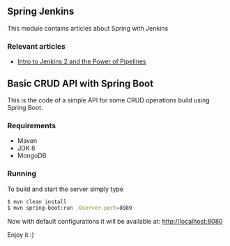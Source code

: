 ## Spring Jenkins

This module contains articles about Spring with Jenkins

### Relevant articles

- [Intro to Jenkins 2 and the Power of Pipelines](https://www.baeldung.com/jenkins-pipelines)

## Basic CRUD API with Spring Boot

This is the code of a simple API for some CRUD operations build using Spring Boot.

### Requirements

- Maven
- JDK 8
- MongoDB

### Running
To build and start the server simply type

```bash
$ mvn clean install
$ mvn spring-boot:run -Dserver.port=8989
```

Now with default configurations it will be available at: [http://localhost:8080](http://localhost:8080)

Enjoy it :)
